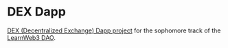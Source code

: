 # DEX Dapp

[DEX (Decentralized Exchange) Dapp project](https://www.learnweb3.io/tracks/sophomore/defi-amm-dapp) for the sophomore track of the [LearnWeb3 DAO](https://www.learnweb3.io/).